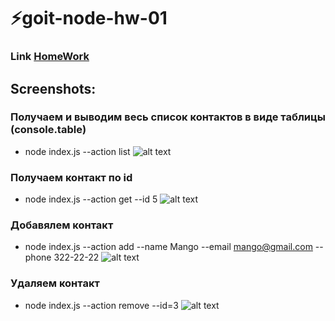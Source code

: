 # ⚡goit-node-hw-01

### Link [HomeWork](https://github.com/goitacademy/nodejs-homework/blob/master/homework-01/README.md)

## Screenshots:
### Получаем и выводим весь список контактов в виде таблицы (console.table)
- node index.js --action list
![alt text](https://i.ibb.co/cw2FT4D/action-list.png?raw=true)

### Получаем контакт по id
- node index.js --action get --id 5
![alt text](https://i.ibb.co/WsmJTTn/action-get.png?raw=true)

### Добавялем контакт
- node index.js --action add --name Mango --email mango@gmail.com --phone 322-22-22
![alt text](https://i.ibb.co/9cDpQS6/action-add.png?raw=true)

### Удаляем контакт
- node index.js --action remove --id=3
![alt text](https://i.ibb.co/RCGhLM9/action-remove.png?raw=true)
